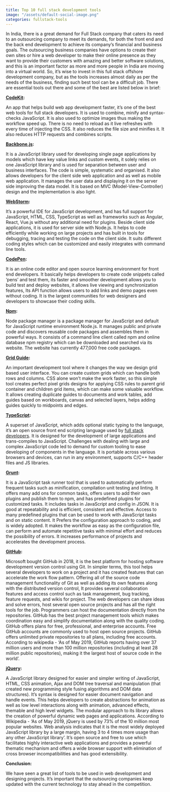 ```yaml
---
title: Top 10 full stack development tools
image: "/assets/default-social-image.png"
categories: fullstack-tools
---
```


In India, there is a great demand for Full Stack company that caters its need to an outsourcing company to meet its demands, for both the front end and the back end development to achieve its company’s financial and business goals. The outsourcing business companies have options to create their own sites or hire a web developer to make their online presence as they want to provide their customers with amazing and better software solutions, and this is an important factor as more and more people in India are moving into a virtual world. So, it’s wise to invest in this full stack offshore development company, but as the tools increases almost daily as per the needs of the business, finding such best tool can be a difficult job. There are essential tools out there and some of the best are listed below in brief:

**[CodeKit](https://codekitapp.com/):**

An app that helps build web app development faster, it’s one of the best web tools for full stack developers. It is used to combine, minify and syntax-checks JavaScript. It is also used to optimize images thus making the workflow speed up. There is no need to reload as it live refreshes with every time of injecting the CSS. It also reduces the file size and minifies it. It also reduces HTTP requests and combines scripts.
 
**[Backbone.js](http://backbonejs.org/):**

It is a JavaScript library used for developing single page applications by models which have key value links and custom events, it solely relies on one JavaScript library and is used for separation between user and business interfaces. The code is simple, systematic and organised. It also allows developers for the client side web application and as well as mobile web application. It manages the user data and displaying it on the server side improving the data model. It is based on MVC (Model-View-Controller) design and the implementation is also light.

**[WebStorm](https://www.jetbrains.com/webstorm/download/#section=windows):**

It’s a powerful IDE for JavaScript development, and has full support for JavaScript, HTML, CSS, TypeScript as well as frameworks such as Angular, React, Vue.js without any additional need for plugins. Beside client side applications, it is used for server side with Node.js. It helps to code efficiently while working on large projects and has built in tools for debugging, tracing and testing the code on the client side. It suits different coding styles which can be customized and easily integrates with command line tools.

**[CodePen](https://codepen.io/):**

It is an online code editor and open source learning environment for front end developers. It basically helps developers to create code snippets called ‘pens’ and test them, its faster and smoother development allows you to build test and deploy websites, it allows live viewing and synchronization features, Its API function allows users to add links and demo pages even without coding. It is the largest communities for web designers and developers to showcase their coding skills.

**[Npm](https://www.npmjs.com/):**

Node package manager is a package manager for JavaScript and default for JavaScript runtime environment Node.js. It manages public and private code and discovers reusable code packages and assembles them in powerful ways. It consists of a command line client called npm and online database npm registry which can be downloaded and searched via its website. The website has currently 477,000 free code packages.

**[Grid Guide](https://guideguide.me/):**

An important development tool where it changes the way we design grid based user interface. You can create custom grids which can handle both rows and columns. CSS alone won’t make the work faster, so this simple tool creates perfect pixel grids designs for applying CSS rules to parent grid container and children grid items, which can make some valuable workflow. It allows creating duplicate guides to documents and work tables, add guides based on workboards, canvas and selected layers, helps adding guides quickly to midpoints and edges.

**[TypeScript](https://www.typescriptlang.org/):**

A superset of JavaScript, which adds optional static typing to the language, it’s an open source front end scripting language used by [full stack developers](http://bit.ly/2Y65WKp). It is designed for the development of large applications and trans-compiles to JavaScript. Challenges with dealing with large and complex JavaScript code led to demand for custom tooling to ease developing of components in the language. It is portable across various browsers and devices, can run in any environment, supports C/C++ header files and JS libraries.

**[Grunt](https://gruntjs.com/):**

It is a JavaScript task runner tool that is used to automatically perform frequent tasks such as minification, compilation unit testing and linting. It offers many add ons for common tasks, offers users to add their own plugins and publish them to npm, and has predefined plugins for customized tasks. It includes tasks in JavaScript and config in JSON. It is good at repeatability and is efficient, consistent and effective. Access to many predefined plugins that can be used to work with JavaScript tasks and on static content. It Prefers the configuration approach to coding, and is widely adopted. It makes the workflow as easy as the configuration file, can perform and automate repetitive tasks with minimal effort and reduces the possibility of errors. It increases performance of projects and accelerates the development process.

**[GitHub](https://github.com/):**

Microsoft bought GitHub in 2018, it is the best platform for hosting software development version control using Git. In simpler terms, this tool helps several developers to work on a project and it has created features that can accelerate the work flow pattern. Offering all of the source code management functionality of Git as well as adding its own features along with the distributed version control, It provides several collaboration features and access control such as task management, bug tracking, feature requests, and wikis for project. The web developers can share ideas and solve errors, host several open source projects and has all the right tools for the job. Programmers can host the documentation directly from the repositories. GitHub has the best project management tools which makes coordination easy and simplify documentation along with the quality coding. GitHub offers plans for free, professional, and enterprise accounts. Free GitHub accounts are commonly used to host open source projects. GitHub offers unlimited private repositories to all plans, including free accounts. According to wikipedia - ‘As of May 2019, GitHub reports having over 37 million users and more than 100 million repositories (including at least 28 million public repositories), making it the largest host of source code in the world’.

**[jQuery](http://jquery.com/download/):**

A JavaScript library designed for easier and simpler writing of JavaScript, HTML, CSS animation, Ajax and DOM tree traversal and manipulation (that created new programming style fusing algorithms and DOM data structures). It’s syntax is designed for easier document navigation and handle events. This helps developers to create abstractions for animation as well as low level interactions along with animation, advanced effects, themable and high level widgets. The modular approach to its library allows the creation of powerful dynamic web pages and applications. According to Wikipedia - ‘As of May 2019, jQuery is used by 73% of the 10 million most popular websites. Web analysis indicates that it is the most widely deployed JavaScript library by a large margin, having 3 to 4 times more usage than any other JavaScript library’. It’s open source and free to use which facilitates highly interactive web applications and provides a powerful thematic mechanism and offers a wide browser support with elimination of cross browser incompatibilities and has good extensibility.

**Conclusion:**

We have seen a great list of tools to be used in web development and designing projects. It’s important that the outsourcing companies keep updated with the current technology to stay ahead in the competition.